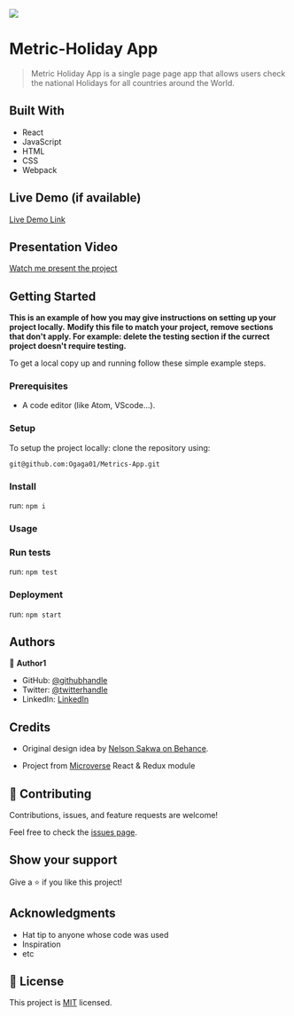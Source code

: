 ![](https://img.shields.io/badge/Microverse-blueviolet)

# Metric-Holiday App

> Metric Holiday App is a single page page app that allows users check the national Holidays for all countries around the World.


## Built With

- React
- JavaScript
- HTML
- CSS
- Webpack


## Live Demo (if available)

[Live Demo Link](https://stunning-cajeta-a3ec0e.netlify.app)

## Presentation Video
[Watch me present the project](https://www.loom.com/share/5e05ab6ea3ae45f1b932142e34fbced8)


## Getting Started

**This is an example of how you may give instructions on setting up your project locally.**
**Modify this file to match your project, remove sections that don't apply. For example: delete the testing section if the currect project doesn't require testing.**


To get a local copy up and running follow these simple example steps.

### Prerequisites
- A code editor (like Atom, VScode...).

### Setup
To setup the project locally: clone the repository using:
```
git@github.com:Ogaga01/Metrics-App.git
```

### Install
run: `npm i`


### Usage

### Run tests
run: ```npm test```

### Deployment
run: ```npm start```



## Authors

👤 **Author1**

- GitHub: [@githubhandle](https://github.com/Ogaga01)
- Twitter: [@twitterhandle](https://twitter.com/i_ogaga_n)
- LinkedIn: [LinkedIn](https://www.linkedin.com/in/ogaga-iyara)

## Credits

- Original design idea by [Nelson Sakwa on Behance](https://www.behance.net/sakwadesignstudio).

- Project from [Microverse](https://bit.ly/MicroverseTN) React & Redux module

## 🤝 Contributing

Contributions, issues, and feature requests are welcome!

Feel free to check the [issues page](../../issues/).

## Show your support

Give a ⭐️ if you like this project!

## Acknowledgments

- Hat tip to anyone whose code was used
- Inspiration
- etc

## 📝 License

This project is [MIT](./MIT.md) licensed.
